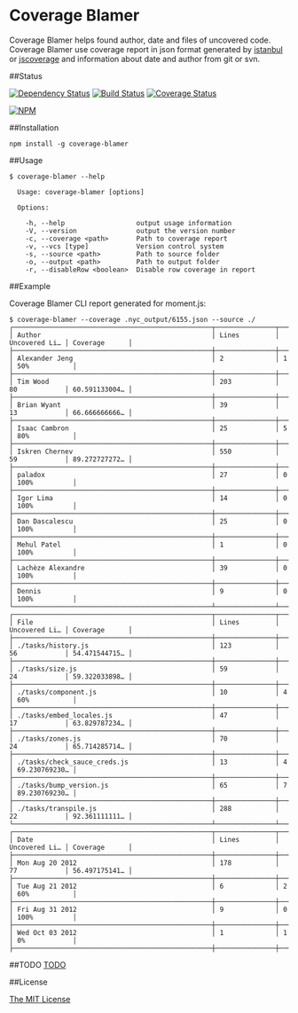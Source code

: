 # Coverage Blamer

Coverage Blamer helps found author, date and files of uncovered code. Coverage Blamer use coverage 
report in json format generated by [istanbul](https://github.com/gotwarlost/istanbul) or [jscoverage](https://github.com/fishbar/jscoverage) and information 
about date and author from git or svn.

##Status

[![Dependency Status](https://gemnasium.com/kucherenko/coverage-blamer.svg)](https://gemnasium.com/kucherenko/coverage-blamer)
[![Build Status](https://travis-ci.org/kucherenko/coverage-blamer.svg?branch=master)](https://travis-ci.org/kucherenko/coverage-blamer)
[![Coverage Status](https://coveralls.io/repos/kucherenko/coverage-blamer/badge.svg?branch=master&service=github)](https://coveralls.io/github/kucherenko/coverage-blamer?branch=master)

[![NPM](https://nodei.co/npm/coverage-blamer.png)](https://nodei.co/npm/coverage-blamer/)
 
##Installation

```
npm install -g coverage-blamer
```

##Usage

```
$ coverage-blamer --help

  Usage: coverage-blamer [options]

  Options:

    -h, --help                  output usage information
    -V, --version               output the version number
    -c, --coverage <path>       Path to coverage report
    -v, --vcs [type]            Version control system
    -s, --source <path>         Path to source folder
    -o, --output <path>         Path to output folder
    -r, --disableRow <boolean>  Disable row coverage in report
```

##Example

Coverage Blamer CLI report generated for moment.js:

```
$ coverage-blamer --coverage .nyc_output/6155.json --source ./
┌──────────────────────────────────────────────────┬───────────────┬───────────────┬───────────────┐
│ Author                                           │ Lines         │ Uncovered Li… │ Coverage      │
├──────────────────────────────────────────────────┼───────────────┼───────────────┼───────────────┤
│ Alexander Jeng                                   │ 2             │ 1             │ 50%           │
├──────────────────────────────────────────────────┼───────────────┼───────────────┼───────────────┤
│ Tim Wood                                         │ 203           │ 80            │ 60.591133004… │
├──────────────────────────────────────────────────┼───────────────┼───────────────┼───────────────┤
│ Brian Wyant                                      │ 39            │ 13            │ 66.666666666… │
├──────────────────────────────────────────────────┼───────────────┼───────────────┼───────────────┤
│ Isaac Cambron                                    │ 25            │ 5             │ 80%           │
├──────────────────────────────────────────────────┼───────────────┼───────────────┼───────────────┤
│ Iskren Chernev                                   │ 550           │ 59            │ 89.272727272… │
├──────────────────────────────────────────────────┼───────────────┼───────────────┼───────────────┤
│ paladox                                          │ 27            │ 0             │ 100%          │
├──────────────────────────────────────────────────┼───────────────┼───────────────┼───────────────┤
│ Igor Lima                                        │ 14            │ 0             │ 100%          │
├──────────────────────────────────────────────────┼───────────────┼───────────────┼───────────────┤
│ Dan Dascalescu                                   │ 25            │ 0             │ 100%          │
├──────────────────────────────────────────────────┼───────────────┼───────────────┼───────────────┤
│ Mehul Patel                                      │ 1             │ 0             │ 100%          │
├──────────────────────────────────────────────────┼───────────────┼───────────────┼───────────────┤
│ Lachèze Alexandre                                │ 39            │ 0             │ 100%          │
├──────────────────────────────────────────────────┼───────────────┼───────────────┼───────────────┤
│ Dennis                                           │ 9             │ 0             │ 100%          │
└──────────────────────────────────────────────────┴───────────────┴───────────────┴───────────────┘
┌──────────────────────────────────────────────────┬───────────────┬───────────────┬───────────────┐
│ File                                             │ Lines         │ Uncovered Li… │ Coverage      │
├──────────────────────────────────────────────────┼───────────────┼───────────────┼───────────────┤
│ ./tasks/history.js                               │ 123           │ 56            │ 54.471544715… │
├──────────────────────────────────────────────────┼───────────────┼───────────────┼───────────────┤
│ ./tasks/size.js                                  │ 59            │ 24            │ 59.322033898… │
├──────────────────────────────────────────────────┼───────────────┼───────────────┼───────────────┤
│ ./tasks/component.js                             │ 10            │ 4             │ 60%           │
├──────────────────────────────────────────────────┼───────────────┼───────────────┼───────────────┤
│ ./tasks/embed_locales.js                         │ 47            │ 17            │ 63.829787234… │
├──────────────────────────────────────────────────┼───────────────┼───────────────┼───────────────┤
│ ./tasks/zones.js                                 │ 70            │ 24            │ 65.714285714… │
├──────────────────────────────────────────────────┼───────────────┼───────────────┼───────────────┤
│ ./tasks/check_sauce_creds.js                     │ 13            │ 4             │ 69.230769230… │
├──────────────────────────────────────────────────┼───────────────┼───────────────┼───────────────┤
│ ./tasks/bump_version.js                          │ 65            │ 7             │ 89.230769230… │
├──────────────────────────────────────────────────┼───────────────┼───────────────┼───────────────┤
│ ./tasks/transpile.js                             │ 288           │ 22            │ 92.361111111… │
└──────────────────────────────────────────────────┴───────────────┴───────────────┴───────────────┘
┌──────────────────────────────────────────────────┬───────────────┬───────────────┬───────────────┐
│ Date                                             │ Lines         │ Uncovered Li… │ Coverage      │
├──────────────────────────────────────────────────┼───────────────┼───────────────┼───────────────┤
│ Mon Aug 20 2012                                  │ 178           │ 77            │ 56.497175141… │
├──────────────────────────────────────────────────┼───────────────┼───────────────┼───────────────┤
│ Tue Aug 21 2012                                  │ 6             │ 2             │ 60%           │
├──────────────────────────────────────────────────┼───────────────┼───────────────┼───────────────┤
│ Fri Aug 31 2012                                  │ 9             │ 0             │ 100%          │
├──────────────────────────────────────────────────┼───────────────┼───────────────┼───────────────┤
│ Wed Oct 03 2012                                  │ 1             │ 1             │ 0%            │
├──────────────────────────────────────────────────┼───────────────┼───────────────┼───────────────┤
```


##TODO
[TODO](https://github.com/kucherenko/coverage-blamer/blob/master/TODO.md)

##License

[The MIT License](https://github.com/kucherenko/coverage-blamer/blob/master/LICENSE)
